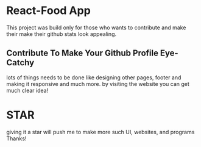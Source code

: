 # React-Food App

This project was build only for those who wants to contribute and make their make their github stats look appealing.

## Contribute To Make Your Github Profile Eye-Catchy

lots of things needs to be done like designing other pages, footer and making it responsive and much more.
by visiting the website you can get much clear idea!

# STAR
giving it a star will push me to make more such UI, websites, and programs
Thanks!

